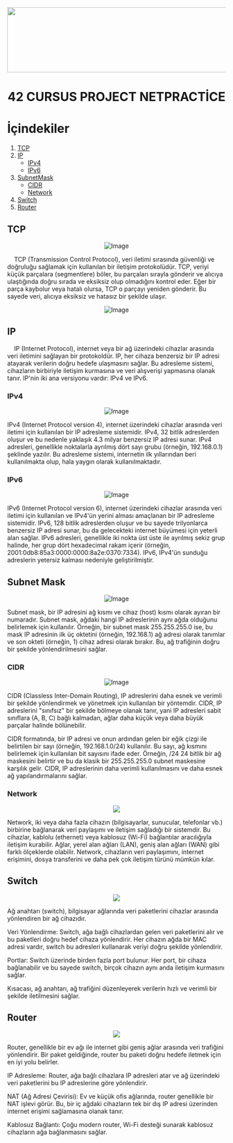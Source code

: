<img src="https://i.imgur.com/TvlDmPS.png" width="1500" height="150">
<div align="center">
  <h1>42 CURSUS PROJECT NETPRACTİCE</h1>
</div>

# İçindekiler

1. [TCP](#TCP)
2. [IP](#IP)
   - [IPv4](#IPv4)
   - [IPv6](#IPv6)
3. [SubnetMask](#SubnetMask)
   - [CIDR](#CIDR)
   - [Network](#Network)
4. [Switch](#Switch)
5. [Router](#Router)

## TCP

<p align="center">
  <img src="https://miro.medium.com/v2/resize:fit:720/format:webp/1*322lRmlTQQDJR4DBWbYAZg.png" alt="Image" />
</p>

<p>&nbsp;&nbsp;&nbsp;&nbsp;TCP (Transmission Control Protocol), veri iletimi sırasında güvenliği ve doğruluğu sağlamak için kullanılan bir iletişim protokolüdür. TCP, veriyi küçük parçalara (segmentlere) böler, bu parçaları sırayla gönderir ve alıcıya ulaştığında doğru sırada ve eksiksiz olup olmadığını kontrol eder. Eğer bir parça kaybolur veya hatalı olursa, TCP o parçayı yeniden gönderir. Bu sayede veri, alıcıya eksiksiz ve hatasız bir şekilde ulaşır.</p>

<p align="center">
  <img src="https://www.educationcyber.com/wp-content/uploads/2020/02/protokola.fw_-1-768x538.png" alt="Image" />
</p>

## IP

<p>&nbsp;&nbsp;&nbsp;&nbsp;IP (Internet Protocol), internet veya bir ağ üzerindeki cihazlar arasında veri iletimini sağlayan bir protokoldür. IP, her cihaza benzersiz bir IP adresi atayarak verilerin doğru hedefe ulaşmasını sağlar. Bu adresleme sistemi, cihazların birbiriyle iletişim kurmasına ve veri alışverişi yapmasına olanak tanır. IP'nin iki ana versiyonu vardır: IPv4 ve IPv6.</p>

### IPv4

<p align="center">
  <img src="https://brandergroup.net/wp-content/uploads/2022/02/What-is-IPv4-705x397.png" alt="Image" />
</p>

<p>IPv4 (Internet Protocol version 4), internet üzerindeki cihazlar arasında veri iletimi için kullanılan bir IP adresleme sistemidir. IPv4, 32 bitlik adreslerden oluşur ve bu nedenle yaklaşık 4.3 milyar benzersiz IP adresi sunar. IPv4 adresleri, genellikle noktalarla ayrılmış dört sayı grubu (örneğin, 192.168.0.1) şeklinde yazılır. Bu adresleme sistemi, internetin ilk yıllarından beri kullanılmakta olup, hala yaygın olarak kullanılmaktadır.</p>

### IPv6

<p align="center">
  <img src="https://www.beyaz.net/files/elfinder/content_photo/icerik_dosyalari/%C4%B1pv6_nedir.png" alt="Image" />
</p>

<p>IPv6 (Internet Protocol version 6), internet üzerindeki cihazlar arasında veri iletimi için kullanılan ve IPv4'ün yerini alması amaçlanan bir IP adresleme sistemidir. IPv6, 128 bitlik adreslerden oluşur ve bu sayede trilyonlarca benzersiz IP adresi sunar, bu da gelecekteki internet büyümesi için yeterli alan sağlar. IPv6 adresleri, genellikle iki nokta üst üste ile ayrılmış sekiz grup halinde, her grup dört hexadecimal rakam içerir (örneğin, 2001:0db8:85a3:0000:0000:8a2e:0370:7334). IPv6, IPv4'ün sunduğu adreslerin yetersiz kalması nedeniyle geliştirilmiştir.</p>

## Subnet Mask

<p align="center">
  <img src="https://gelecegiyazanlar.turkcell.com.tr/sites/default/files/icerik/net12.png" alt="Image" />
</p>

<p>Subnet mask, bir IP adresini ağ kısmı ve cihaz (host) kısmı olarak ayıran bir numaradır. Subnet mask, ağdaki hangi IP adreslerinin aynı ağda olduğunu belirlemek için kullanılır. Örneğin, bir subnet mask 255.255.255.0 ise, bu mask IP adresinin ilk üç oktetini (örneğin, 192.168.1) ağ adresi olarak tanımlar ve son okteti (örneğin, 1) cihaz adresi olarak bırakır. Bu, ağ trafiğinin doğru bir şekilde yönlendirilmesini sağlar.</p>

### CIDR

<p align="center">
  <img src="https://img.sysnettechsolutions.com/What-is-CIDR-Nedir-TR.png" alt="Image" />
</p>

<p>CIDR (Classless Inter-Domain Routing), IP adreslerini daha esnek ve verimli bir şekilde yönlendirmek ve yönetmek için kullanılan bir yöntemdir. CIDR, IP adreslerini "sınıfsız" bir şekilde bölmeye olanak tanır, yani IP adresleri sabit sınıflara (A, B, C) bağlı kalmadan, ağlar daha küçük veya daha büyük parçalar halinde bölünebilir.

CIDR formatında, bir IP adresi ve onun ardından gelen bir eğik çizgi ile belirtilen bir sayı (örneğin, 192.168.1.0/24) kullanılır. Bu sayı, ağ kısmını belirlemek için kullanılan bit sayısını ifade eder. Örneğin, /24 24 bitlik bir ağ maskesini belirtir ve bu da klasik bir 255.255.255.0 subnet maskesine karşılık gelir. CIDR, IP adreslerinin daha verimli kullanılmasını ve daha esnek ağ yapılandırmalarını sağlar.</p>

### Network

<p align="center">
  <img src="https://resim.zayifakim.com/2020/08/network-cihazlari-750x530.png" />
</p>

<p>Network, iki veya daha fazla cihazın (bilgisayarlar, sunucular, telefonlar vb.) birbirine bağlanarak veri paylaşımı ve iletişim sağladığı bir sistemdir. Bu cihazlar, kablolu (ethernet) veya kablosuz (Wi-Fi) bağlantılar aracılığıyla iletişim kurabilir. Ağlar, yerel alan ağları (LAN), geniş alan ağları (WAN) gibi farklı ölçeklerde olabilir. Network, cihazların veri paylaşımını, internet erişimini, dosya transferini ve daha pek çok iletişim türünü mümkün kılar.</p>

## Switch

<p align="center">
  <img src="https://raw.githubusercontent.com/lpaube/NetPractice/main/img/switch1.png" />
</p>

Ağ anahtarı (switch), bilgisayar ağlarında veri paketlerini cihazlar arasında yönlendiren bir ağ cihazıdır.

Veri Yönlendirme: Switch, ağa bağlı cihazlardan gelen veri paketlerini alır ve bu paketleri doğru hedef cihaza yönlendirir. Her cihazın ağda bir MAC adresi vardır, switch bu adresleri kullanarak veriyi doğru şekilde yönlendirir.

Portlar: Switch üzerinde birden fazla port bulunur. Her port, bir cihaza bağlanabilir ve bu sayede switch, birçok cihazın aynı anda iletişim kurmasını sağlar.

Kısacası, ağ anahtarı, ağ trafiğini düzenleyerek verilerin hızlı ve verimli bir şekilde iletilmesini sağlar.

## Router

<p align="center">
  <img src="https://raw.githubusercontent.com/lpaube/NetPractice/main/img/route1.png" />
</p>

Router, genellikle bir ev ağı ile internet gibi geniş ağlar arasında veri trafiğini yönlendirir. Bir paket geldiğinde, router bu paketi doğru hedefe iletmek için en iyi yolu belirler.

IP Adresleme: Router, ağa bağlı cihazlara IP adresleri atar ve ağ üzerindeki veri paketlerini bu IP adreslerine göre yönlendirir.

NAT (Ağ Adresi Çevirisi): Ev ve küçük ofis ağlarında, router genellikle bir NAT işlevi görür. Bu, bir iç ağdaki cihazların tek bir dış IP adresi üzerinden internet erişimi sağlamasına olanak tanır.

Kablosuz Bağlantı: Çoğu modern router, Wi-Fi desteği sunarak kablosuz cihazların ağa bağlanmasını sağlar.

